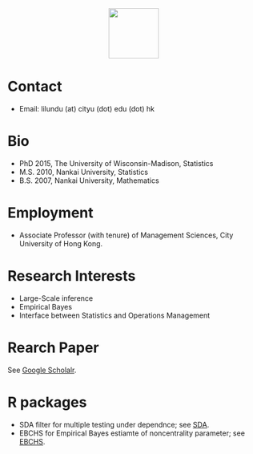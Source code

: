<div id="header" align="center">
  <img src="https://media.giphy.com/media/M9gbBd9nbDrOTu1Mqx/giphy.gif" width="100"/>
</div>



# Contact 
- Email: lilundu (at) cityu (dot) edu (dot) hk

# Bio
- PhD 2015, The University of Wisconsin-Madison, Statistics
- M.S. 2010, Nankai University, Statistics
- B.S. 2007, Nankai University, Mathematics


# Employment
- Associate Professor (with tenure) of Management Sciences, City University of Hong Kong.



# Research Interests
- Large-Scale inference
- Empirical Bayes
- Interface between Statistics and Operations Management

# Rearch Paper
See [Google Scholalr](https://scholar.google.com/citations?user=4on4dj4AAAAJ&hl=en).

# R packages
- SDA filter for multiple testing under dependnce; see [SDA](https://github.com/dulilun/sdafilter).
- EBCHS for Empirical Bayes estiamte of noncentrality parameter; see [EBCHS](EBCHSEBCHS).
 
